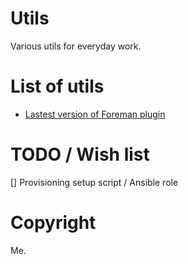 # Utils
Various utils for everyday work.

# List of utils
* [Lastest version of Foreman plugin](/latest_plugin_version/)

# TODO / Wish list
[] Provisioning setup script / Ansible role

# Copyright
Me.
